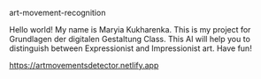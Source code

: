 art-movement-recognition

Hello world! My name is Maryia Kukharenka. This is my project for Grundlagen der digitalen Gestaltung Class. This AI will help you to distinguish between Expressionist and Impressionist art. Have fun!

https://artmovementsdetector.netlify.app

